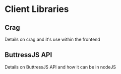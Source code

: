 # Client Libraries

## Crag
Details on crag and it's use within the frontend

## ButtressJS API
Details on ButtressJS API and how it can be in nodeJS

